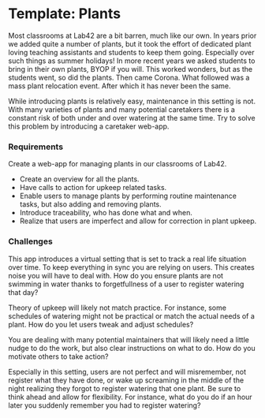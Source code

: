 # Template: Plants

Most classrooms at Lab42 are a bit barren, much like our own. In years prior we added quite a number of plants, but it took the effort of dedicated plant loving teaching assistants and students to keep them going. Especially over such things as summer holidays! In more recent years we asked students to bring in their own plants, BYOP if you will. This worked wonders, but as the students went, so did the plants. Then came Corona. What followed was a mass plant relocation event. After which it has never been the same.

While introducing plants is relatively easy, maintenance in this setting is not. With many varieties of plants and many potential caretakers there is a constant risk of both under and over watering at the same time. Try to solve this problem by introducing a caretaker web-app.

### Requirements

Create a web-app for managing plants in our classrooms of Lab42.

* Create an overview for all the plants.
* Have calls to action for upkeep related tasks.
* Enable users to manage plants by performing routine maintenance tasks, but also adding and removing plants.
* Introduce traceability, who has done what and when.
* Realize that users are imperfect and allow for correction in plant upkeep. 

### Challenges

This app introduces a virtual setting that is set to track a real life situation over time. To keep everything in sync you are relying on users. This creates noise you will have to deal with. How do you ensure plants are not swimming in water thanks to forgetfullness of a user to register watering that day?  

Theory of upkeep will likely not match practice. For instance, some schedules of watering might not be practical or match the actual needs of a plant. How do you let users tweak and adjust schedules? 

You are dealing with many potential maintainers that will likely need a little nudge to do the work, but also clear instructions on what to do. How do you motivate others to take action?

Especially in this setting, users are not perfect and will misremember, not register what they have done, or wake up screaming in the middle of the night realizing they forgot to register watering that one plant. Be sure to think ahead and allow for flexibility. For instance, what do you do if an hour later you suddenly remember you had to register watering? 